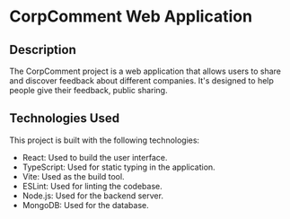 # CorpComment Web Application

## Description

The CorpComment project is a web application that allows users to share and discover feedback about different companies. It's designed to help people give their feedback, public sharing.

## Technologies Used

This project is built with the following technologies:

- React: Used to build the user interface.
- TypeScript: Used for static typing in the application.
- Vite: Used as the build tool.
- ESLint: Used for linting the codebase.
- Node.js: Used for the backend server.
- MongoDB: Used for the database.
